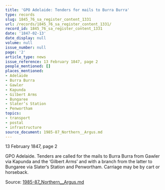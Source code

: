 ```yaml
---
title: 'GPO Adelaide: Tenders for mails to Burra Burra'
type: records
slug: 1845_76_sa_register_content_1331
url: /records/1845_76_sa_register_content_1331/
record_id: 1845_76_sa_register_content_1331
date: '1847-02-13'
date_display: null
volume: null
issue_number: null
page: '2'
article_type: news
issue_reference: 13 February 1847, page 2
people_mentioned: []
places_mentioned:
- Adelaide
- Burra Burra
- Gawler
- Kapunda
- Gilbert Arms
- Bungaree
- Slater’s Station
- Penwortham
topics:
- transport
- postal
- infrastructure
source_document: 1985-87_Northern__Argus.md
---
```


13 February 1847, page 2

GPO Adelaide.  Tenders are called for the mails to Burra Burra from Gawler via Kapunda and the ‘Gilbert Arms’ and with a branch from the latter to Bungaree via Slater’s Station and Penwortham.  Carriage may be by cart or horseback.

Source: [1985-87_Northern__Argus.md](/downloads/markdown/1985-87_Northern__Argus.md)

